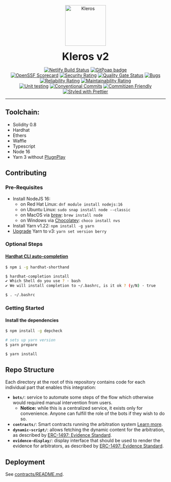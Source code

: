 <p align="center">
  <a href="https://kleros.io">
    <img alt="Kleros" src="https://github.com/kleros/court/blob/master/public/icon-512.png?raw=true" width="128">
  </a>
</p>

<p align="center">
  <b style="font-size: 32px;">Kleros v2</b>
</p>

<p align="center">
  <a href="https://app.netlify.com/sites/kleros-v2/deploys"><img src="https://api.netlify.com/api/v1/badges/86d94ae8-f655-46a4-a859-d68696173f3a/deploy-status" alt="Netlify Build Status"></a>
  <a href="https://www.gitpoap.io/gh/kleros/kleros-v2"><img src="https://public-api.gitpoap.io/v1/repo/kleros/kleros-v2/badge" alt="GitPoap badge"></a>
  </br>
  <a href="https://api.securityscorecards.dev/projects/github.com/kleros/kleros-v2"><img src="https://api.securityscorecards.dev/projects/github.com/kleros/kleros-v2/badge" alt="OpenSSF Scorecard"></a>
  <a href="https://sonarcloud.io/summary/new_code?id=kleros_kleros-v2"><img src="https://sonarcloud.io/api/project_badges/measure?project=kleros_kleros-v2&metric=security_rating" alt="Security Rating"></a>
  <a href="https://sonarcloud.io/summary/new_code?id=kleros_kleros-v2"><img src="https://sonarcloud.io/api/project_badges/measure?project=kleros_kleros-v2&metric=alert_status" alt="Quality Gate Status"></a>
  <a href="https://sonarcloud.io/summary/new_code?id=kleros_kleros-v2"><img src="https://sonarcloud.io/api/project_badges/measure?project=kleros_kleros-v2&metric=bugs" alt="Bugs"></a>
  <a href="https://sonarcloud.io/summary/new_code?id=kleros_kleros-v2"><img src="https://sonarcloud.io/api/project_badges/measure?project=kleros_kleros-v2&metric=reliability_rating" alt="Reliability Rating"></a>
  <a href="https://sonarcloud.io/summary/new_code?id=kleros_kleros-v2"><img src="https://sonarcloud.io/api/project_badges/measure?project=kleros_kleros-v2&metric=sqale_rating" alt="Maintainability Rating"></a>
  </br>
  <a href="https://github.com/kleros/kleros-v2/actions/workflows/contracts-testing.yml"><img src="https://github.com/kleros/kleros-v2/actions/workflows/contracts-testing.yml/badge.svg?branch=master" alt="Unit testing"></a>
  <a href="https://conventionalcommits.org"><img src="https://img.shields.io/badge/Conventional%20Commits-1.0.0-yellow.svg" alt="Conventional Commits"></a>
  <a href="http://commitizen.github.io/cz-cli/"><img src="https://img.shields.io/badge/commitizen-friendly-brightgreen.svg" alt="Commitizen Friendly"></a>
  <a href="https://github.com/prettier/prettier"><img src="https://img.shields.io/badge/styled_with-prettier-ff69b4.svg" alt="Styled with Prettier"></a>
</p>

---

## Toolchain:

- Solidity 0.8
- Hardhat
- Ethers
- Waffle
- Typescript
- Node 16
- Yarn 3 without [PlugnPlay](https://yarnpkg.com/getting-started/migration/#switching-to-plugnplay)

## Contributing

### Pre-Requisites

- Install NodeJS 16:
  - on Red Hat Linux: `dnf module install nodejs:16`
  - on Ubuntu Linux: `sudo snap install node --classic`
  - on MacOS via [brew](https://brew.sh/): `brew install node`
  - on Windows via [Chocolatey](https://chocolatey.org/): `choco install nvs`
- Install Yarn v1.22: `npm install -g yarn`
- [Upgrade](https://yarnpkg.com/getting-started/install#updating-to-the-latest-versions) Yarn to v3: `yarn set version berry`

### Optional Steps

#### [Hardhat CLI auto-completion](https://hardhat.org/guides/shorthand.html)

```bash
$ npm i -g hardhat-shorthand

$ hardhat-completion install
✔ Which Shell do you use ? · bash
✔ We will install completion to ~/.bashrc, is it ok ? (y/N) · true

$ . ~/.bashrc
```

### Getting Started

#### Install the dependencies

```bash
$ npm install -g depcheck

# sets up yarn version
$ yarn prepare

$ yarn install
```

## Repo Structure

Each directory at the root of this repository contains code for each individual part that enables this integration:

- **`bots/`**: service to automate some steps of the flow which otherwise would required manual intervention from users.
  - **Notice:** while this is a centralized service, it exists only for convenience. Anyone can fulfill the role of the bots if they wish to do so.
- **`contracts/`**: Smart contracts running the arbitration system [Learn more](contracts/README.md).
- **`dynamic-script/`**: allows fetching the dynamic content for the arbitration, as described by [ERC-1497: Evidence Standard](https://github.com/ethereum/EIPs/issues/1497).
- **`evidence-display/`**: display interface that should be used to render the evidence for arbitrators, as described by [ERC-1497: Evidence Standard](https://github.com/ethereum/EIPs/issues/1497).

## Deployment

See [contracts/README.md](contracts/README.md#deployed-addresses).
